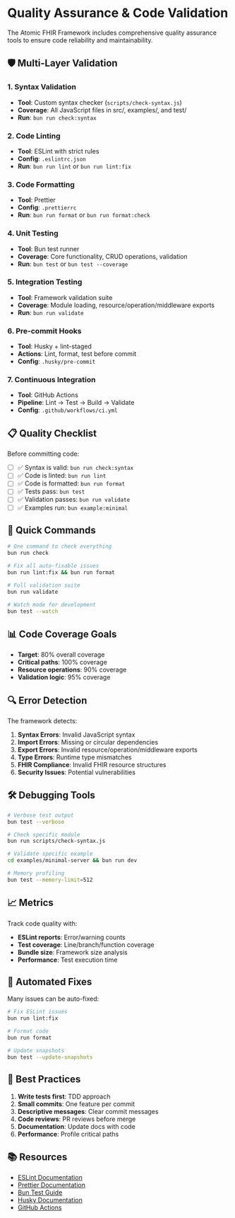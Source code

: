 # Quality Assurance & Code Validation

The Atomic FHIR Framework includes comprehensive quality assurance tools to ensure code reliability and maintainability.

## 🛡️ Multi-Layer Validation

### 1. Syntax Validation
- **Tool**: Custom syntax checker (`scripts/check-syntax.js`)
- **Coverage**: All JavaScript files in src/, examples/, and test/
- **Run**: `bun run check:syntax`

### 2. Code Linting
- **Tool**: ESLint with strict rules
- **Config**: `.eslintrc.json`
- **Run**: `bun run lint` or `bun run lint:fix`

### 3. Code Formatting
- **Tool**: Prettier
- **Config**: `.prettierrc`
- **Run**: `bun run format` or `bun run format:check`

### 4. Unit Testing
- **Tool**: Bun test runner
- **Coverage**: Core functionality, CRUD operations, validation
- **Run**: `bun test` or `bun test --coverage`

### 5. Integration Testing
- **Tool**: Framework validation suite
- **Coverage**: Module loading, resource/operation/middleware exports
- **Run**: `bun run validate`

### 6. Pre-commit Hooks
- **Tool**: Husky + lint-staged
- **Actions**: Lint, format, test before commit
- **Config**: `.husky/pre-commit`

### 7. Continuous Integration
- **Tool**: GitHub Actions
- **Pipeline**: Lint → Test → Build → Validate
- **Config**: `.github/workflows/ci.yml`

## 📋 Quality Checklist

Before committing code:

- [ ] ✅ Syntax is valid: `bun run check:syntax`
- [ ] ✅ Code is linted: `bun run lint`
- [ ] ✅ Code is formatted: `bun run format`
- [ ] ✅ Tests pass: `bun test`
- [ ] ✅ Validation passes: `bun run validate`
- [ ] ✅ Examples run: `bun example:minimal`

## 🚀 Quick Commands

```bash
# One command to check everything
bun run check

# Fix all auto-fixable issues
bun run lint:fix && bun run format

# Full validation suite
bun run validate

# Watch mode for development
bun test --watch
```

## 📊 Code Coverage Goals

- **Target**: 80% overall coverage
- **Critical paths**: 100% coverage
- **Resource operations**: 90% coverage
- **Validation logic**: 95% coverage

## 🔍 Error Detection

The framework detects:

1. **Syntax Errors**: Invalid JavaScript syntax
2. **Import Errors**: Missing or circular dependencies
3. **Export Errors**: Invalid resource/operation/middleware exports
4. **Type Errors**: Runtime type mismatches
5. **FHIR Compliance**: Invalid FHIR resource structures
6. **Security Issues**: Potential vulnerabilities

## 🛠️ Debugging Tools

```bash
# Verbose test output
bun test --verbose

# Check specific module
bun run scripts/check-syntax.js

# Validate specific example
cd examples/minimal-server && bun run dev

# Memory profiling
bun test --memory-limit=512
```

## 📈 Metrics

Track code quality with:

- **ESLint reports**: Error/warning counts
- **Test coverage**: Line/branch/function coverage
- **Bundle size**: Framework size analysis
- **Performance**: Test execution time

## 🔄 Automated Fixes

Many issues can be auto-fixed:

```bash
# Fix ESLint issues
bun run lint:fix

# Format code
bun run format

# Update snapshots
bun test --update-snapshots
```

## 🎯 Best Practices

1. **Write tests first**: TDD approach
2. **Small commits**: One feature per commit
3. **Descriptive messages**: Clear commit messages
4. **Code reviews**: PR reviews before merge
5. **Documentation**: Update docs with code
6. **Performance**: Profile critical paths

## 📚 Resources

- [ESLint Documentation](https://eslint.org/docs/latest/)
- [Prettier Documentation](https://prettier.io/docs/en/)
- [Bun Test Guide](https://bun.sh/docs/cli/test)
- [Husky Documentation](https://typicode.github.io/husky/)
- [GitHub Actions](https://docs.github.com/en/actions)